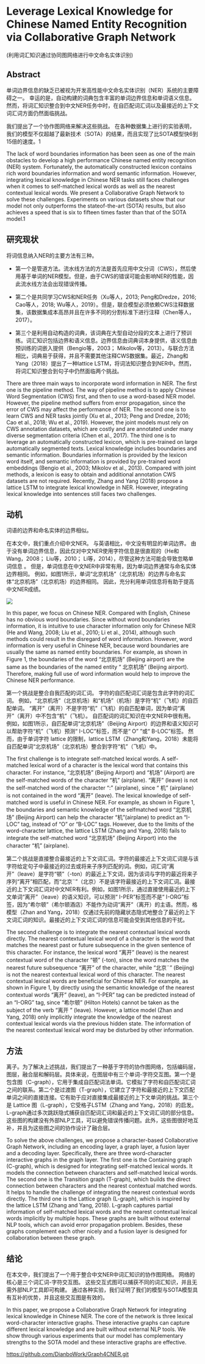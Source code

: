 # Leverage Lexical Knowledge for Chinese Named Entity Recognition via Collaborative Graph Network
(利用词汇知识通过协同图网络进行中文命名实体识别)

## Abstract

单词边界信息的缺乏已被视为开发高性能中文命名实体识别（NER）系统的主要障碍之一。 幸运的是，自动构建的词典包含丰富的单词边界信息和单词语义信息。 然而，将词汇知识整合到中文NER任务中时，在自匹配词汇词以及最接近的上下文词汇词方面仍然面临挑战。 

我们提出了一个协作图网络来解决这些挑战。 在各种数据集上进行的实验表明，我们的模型不仅超越了最新技术（SOTA）的结果，而且实现了比SOTA模型快6到15倍的速度。1

The lack of word boundaries information has been seen as one of the main obstacles to develop a high performance Chinese named entity recognition (NER) system. Fortunately, the automatically constructed lexicon contains rich word boundaries information and word semantic information. However, integrating lexical knowledge in Chinese NER tasks still faces challenges when it comes to self-matched lexical words as well as the nearest contextual lexical words. We present a Collaborative Graph Network to solve these challenges. Experiments on various datasets show that our model not only outperforms the stateof-the-art (SOTA) results, but also achieves a speed that is six to fifteen times faster than that of the SOTA model.1 

## 研究现状

将词信息纳入NER的主要方法有三种。

- 第一个是管道方法。流水线方法的方法是首先应用中文分词（CWS），然后使用基于单词的NER模型。但是，由于CWS的错误可能会影响NER的性能，因此流水线方法会出现错误传播。

- 第二个是共同学习CWS和NER任务（Xu等人，2013; Peng和Dredze，2016; Cao等人，2018; Wu等人，2019）。但是，联合模型必须依赖CWS注释数据集，该数据集成本高昂并且在许多不同的分割标准下进行注释（Chen等人，2017）。

- 第三个是利用自动构造的词典，该词典在大型自动分段的文本上进行了预训练。词汇知识包括边界和语义信息。边界信息由词典词本身提供，语义信息由预训练的词嵌入提供（Bengio等，2003； Mikolov等，2013）。与联合方法相比，词典易于获得，并且不需要其他注释CWS数据集。最近，Zhang和Yang（2018）提出了一种lattice LSTM，将词法知识整合到NER中。然而，将词汇知识整合到句子中仍然面临两个挑战。

There are three main ways to incorporate word information in NER. The first one is the pipeline method. The way of pipeline method is to apply Chinese Word Segmentation (CWS) first, and then to use a word-based NER model. However, the pipeline method suffers from error propagation, since the error of CWS may affect the performance of NER. The second one is to learn CWS and NER tasks jointly (Xu et al., 2013; Peng and Dredze, 2016; Cao et al., 2018; Wu et al., 2019). However, the joint models must rely on CWS annotation datasets, which are costly and are annotated under many diverse segmentation criteria (Chen et al., 2017). The third one is to leverage an automatically constructed lexicon, which is pre-trained on large automatically segmented texts. Lexical knowledge includes boundaries and semantic information. Boundaries information is provided by the lexicon word itself, and semantic information is provided by pre-trained word embeddings (Bengio et al., 2003; Mikolov et al., 2013). Compared with joint methods, a lexicon is easy to obtain and additional annotation CWS datasets are not required. Recently, Zhang and Yang (2018) propose a lattice LSTM to integrate lexical knowledge in NER. However, integrating lexical knowledge into sentences still faces two challenges.

## 动机

词语的边界和命名实体的边界相似。

在本文中，我们重点介绍中文NER。 与英语相比，中文没有明显的单词边界。 由于没有单词边界信息，因此仅对中文NER使用字符信息是很直观的（He和Wang，2008； Liu等，2010； Li等，2014），尽管这种方法可能会导致忽略单词信息 。 但是，单词信息在中文NER中非常有用，因为单词边界通常与命名实体边界相同。 例如，如图1所示，单词“北京机场”（北京机场）的边界与命名实体“北京机场”（北京机场）的边界相同。 因此，充分利用单词信息将有助于提高中文NER成绩。

![](img/1.png)

In this paper, we focus on Chinese NER. Compared with English, Chinese has no obvious word boundaries. Since without word boundaries information, it is intuitive to use character information only for Chinese NER (He and Wang, 2008; Liu et al., 2010; Li et al., 2014), although such methods could result in the disregard of word information. However, word information is very useful in Chinese NER, because word boundaries are usually the same as named entity boundaries. For example, as shown in Figure 1, the boundaries of the word “北京机场” (Beijing airport) are the same as the boundaries of the named entity “ 北京机场” (Beijing airport). Therefore, making full use of word information would help to improve the Chinese NER performance.

第一个挑战是整合自我匹配的词汇词。 字符的自匹配词汇词是包含此字符的词汇词。 例如，“北京机场”（北京机场）和“机场”（机场）是字符“机”（飞机）的自匹配单词。 “离开”（离开）不是字符“机”（飞机）的自匹配单词，因为单词“离开”（离开）中不包含“机”（飞机）。 自匹配词的词汇知识在中文NER中很有用。 例如，如图1所示，自匹配单词“北京机场”（Beijing Airport）的边界和语义知识可以帮助字符“机”（飞机）预测“ I-LOC”标签，而不是“ O” ”或“ B-LOC”标签。 然而，由于单词字符 lattice 的限制，lattice LSTM（Zhang和Yang，2018）未能将自匹配单词“北京机场”（北京机场）整合到字符“机”（飞机）中。

The first challenge is to integrate self-matched lexical words. A self-matched lexical word of a character is the lexical word that contains this character. For instance, “北京机场” (Beijing Airport) and “机场” (Airport) are the self-matched words of the character “机” (airplane). “离开” (leave) is not the self-matched word of the character “:” (airplane), since “ 机” (airplane) is not contained in the word “离开” (leave). The lexical knowledge of self-matched word is useful in Chinese NER. For example, as shown in Figure 1, the boundaries and semantic knowledge of the selfmatched word “北京机场” (Beijing Airport) can help the character “机”(airplane) to predict an “I-LOC” tag, instead of “O” or “B-LOC” tags. However, due to the limits of the word-character lattice, the lattice LSTM (Zhang and Yang, 2018) fails to integrate the self-matched word “北京机场” (Beijing Airport) into the character “机” (airplane).

第二个挑战是直接整合最接近的上下文词汇词。字符的最接近上下文词汇词是与该字符给定句子中最接近的过去或将来子序列匹配的词。例如，词汇词“离开”（leave）是字符“顿”（-ton）的最近上下文词，因为该词与字符的最近将来子序列“离开”相匹配，而“北京¨”（北京）不是该字符最接近的上下文词汇词。最接近的上下文词汇词对中文NER有利。例如，如图1所示，通过直接使用最近的上下文单词“离开”（leave）的语义知识，可以预测“ I-PER”标签而不是“ I-ORG”标签，因为“希尔顿”（希尔顿酒店）不能作为动词“离开”（离开）的主语。然而，格模型（Zhan and Yang，2018）仅通过先前的隐藏状态隐式地整合了最近的上下文词汇词的知识。最接近的上下文词汇词的信息可能会受到其他信息的干扰。

 The second challenge is to integrate the nearest contextual lexical words directly. The nearest contextual lexical word of a character is the word that matches the nearest past or future subsequence in the given sentence of this character. For instance, the lexical word “离开” (leave) is the nearest contextual word of the character “顿” (-ton), since the word matches the nearest future subsequence “离开” of the character, while “北京¨” (Beijing) is not the nearest contextual lexical word of this character. The nearest contextual lexical words are beneficial for Chinese NER. For example, as shown in Figure 1, by directly using the semantic knowledge of the nearest contextual words “离开” (leave), an “I-PER” tag can be predicted instead of an “I-ORG” tag, since “希尔顿” (Hilton Hotels) cannot be taken as the subject of the verb “离开 ” (leave). However, a lattice model (Zhan  and Yang, 2018) only implicitly integrate the knowledge of the nearest contextual lexical words via the previous hidden state. The information of the nearest contextual lexical word may be disturbed by other information.

## 方法

离子。为了解决上述挑战，我们提出了一种基于字符的协作图网络，包括编码层，图层，融合层和解码层。具体来说，在图层中有三个单词-字符交互图。第一个是包含图（C-graph），它用于集成自匹配词法单词。它模拟了字符和自匹配词汇词之间的联系。第二个是过渡图（T-graph），它建立了字符和最接近的上下文匹配单词之间的直接连接。它有助于应对直接集成最接近的上下文单词的挑战。第三个是 Lattice 图（L-graph），它受格子LSTM（Zhang and Yang，2018）的启发。 L-graph通过多次跳跃隐式捕获自匹配词汇词和最近的上下文词汇词的部分信息。这些图的构建没有外部NLP工具，可以避免错误传播问题。此外，这些图很好地互补，并且为这些图之间的协作设计了融合层。

To solve the above challenges, we propose a character-based Collaborative Graph Network, including an encoding layer, a graph layer, a fusion layer and a decoding layer. Specifically, there are three word-character interactive graphs in the graph layer. The first one is the Containing graph (C-graph), which is designed for integrating self-matched lexical words. It models the connection between characters and self-matched lexical words. The second one is the Transition graph (T-graph), which builds the direct connection between characters and the nearest contextual matched words. It helps to handle the challenge of integrating the nearest contextual words directly. The third one is the Lattice graph (L-graph), which is inspired by the lattice LSTM (Zhang and Yang, 2018). L-graph captures partial information of self-matched lexical words and the nearest contextual lexical words implicitly by multiple hops. These graphs are built without external NLP tools, which can avoid error propagation problem. Besides, these graphs complement each other nicely and a fusion layer is designed for collaboration between these graph.


## 结论

在本文中，我们提出了一个用于整合中文NER中词汇知识的协作图网络。 网络的核心是三个词汇词-字符交互图。 这些交互式图可以捕获不同的词汇知识，并且无需外部NLP工具即可构建。 通过各种实验，我们证明了我们的模型与SOTA模型具有互补的优势，并且这些交互图是有效的。

In this paper, we propose a Collaborative Graph Network for integrating lexical knowledge in Chinese NER. The core of the network is three lexical word-character interactive graphs. These interactive graphs can capture different lexical knowledge and are built without external NLP tools. We show through various experiments that our model has complementary strengths to the SOTA model and these interactive graphs are effective.

https://github.com/DianboWork/Graph4CNER.git